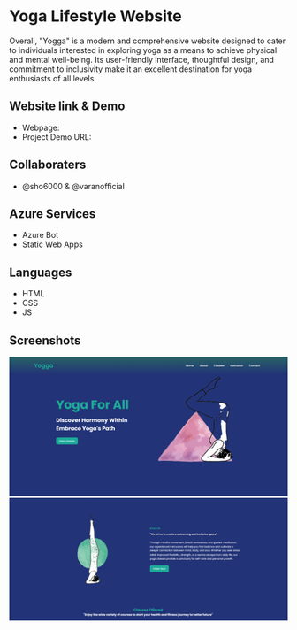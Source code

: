 # Yoga Lifestyle Website
Overall, "Yogga" is a modern and comprehensive website designed to cater to individuals interested in exploring yoga as a means to achieve physical
 and mental well-being. Its user-friendly interface, thoughtful design, and commitment to inclusivity make it an excellent destination for yoga enthusiasts of all levels.

## Website link & Demo
- Webpage: 
- Project Demo URL:

## Collaboraters
- @sho6000 & @varanofficial

## Azure Services
- Azure Bot
- Static Web Apps

## Languages 
- HTML
- CSS
- JS

## Screenshots
![Screenshot](https://github.com/sho6000/yoga/blob/main/screenshots/1.png)
![Screenshot](https://github.com/sho6000/yoga/blob/main/screenshots/2.png)

